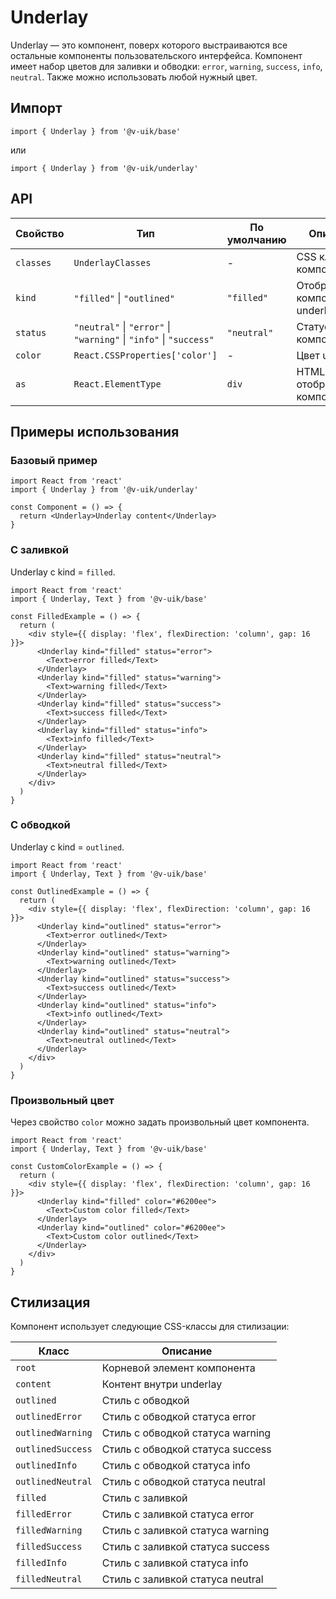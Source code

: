 # Underlay

Underlay — это компонент, поверх которого выстраиваются все остальные компоненты пользовательского интерфейса.
Компонент имеет набор цветов для заливки и обводки: `error`, `warning`, `success`, `info`, `neutral`.
Также можно использовать любой нужный цвет.

## Импорт

```tsx
import { Underlay } from '@v-uik/base'
```

или

```tsx
import { Underlay } from '@v-uik/underlay'
```

## API

| Свойство  | Тип                                                    | По умолчанию  | Описание                           |
| --------- | ------------------------------------------------------ | ------------- | ---------------------------------- |
| `classes` | `UnderlayClasses`                                      | -             | CSS классы компонента              |
| `kind`    | `"filled"` \| `"outlined"`                             | `"filled"`    | Отображение компонента underlay    |
| `status`  | `"neutral"` \| `"error"` \| `"warning"` \| `"info"` \| `"success"` | `"neutral"` | Статус компонента             |
| `color`   | `React.CSSProperties['color']`                         | -             | Цвет underlay                      |
| `as`      | `React.ElementType`                                    | `div`         | HTML-тег, отображаемый компонентом |

## Примеры использования

### Базовый пример

```tsx
import React from 'react'
import { Underlay } from '@v-uik/underlay'

const Component = () => {
  return <Underlay>Underlay content</Underlay>
}
```

### С заливкой

Underlay c kind = `filled`.

```tsx
import React from 'react'
import { Underlay, Text } from '@v-uik/base'

const FilledExample = () => {
  return (
    <div style={{ display: 'flex', flexDirection: 'column', gap: 16 }}>
      <Underlay kind="filled" status="error">
        <Text>error filled</Text>
      </Underlay>
      <Underlay kind="filled" status="warning">
        <Text>warning filled</Text>
      </Underlay>
      <Underlay kind="filled" status="success">
        <Text>success filled</Text>
      </Underlay>
      <Underlay kind="filled" status="info">
        <Text>info filled</Text>
      </Underlay>
      <Underlay kind="filled" status="neutral">
        <Text>neutral filled</Text>
      </Underlay>
    </div>
  )
}
```

### С обводкой

Underlay c kind = `outlined`.

```tsx
import React from 'react'
import { Underlay, Text } from '@v-uik/base'

const OutlinedExample = () => {
  return (
    <div style={{ display: 'flex', flexDirection: 'column', gap: 16 }}>
      <Underlay kind="outlined" status="error">
        <Text>error outlined</Text>
      </Underlay>
      <Underlay kind="outlined" status="warning">
        <Text>warning outlined</Text>
      </Underlay>
      <Underlay kind="outlined" status="success">
        <Text>success outlined</Text>
      </Underlay>
      <Underlay kind="outlined" status="info">
        <Text>info outlined</Text>
      </Underlay>
      <Underlay kind="outlined" status="neutral">
        <Text>neutral outlined</Text>
      </Underlay>
    </div>
  )
}
```

### Произвольный цвет

Через свойство `color` можно задать произвольный цвет компонента.

```tsx
import React from 'react'
import { Underlay, Text } from '@v-uik/base'

const CustomColorExample = () => {
  return (
    <div style={{ display: 'flex', flexDirection: 'column', gap: 16 }}>
      <Underlay kind="filled" color="#6200ee">
        <Text>Custom color filled</Text>
      </Underlay>
      <Underlay kind="outlined" color="#6200ee">
        <Text>Custom color outlined</Text>
      </Underlay>
    </div>
  )
}
```

## Стилизация

Компонент использует следующие CSS-классы для стилизации:

| Класс          | Описание                                 |
| -------------- | ---------------------------------------- |
| `root`         | Корневой элемент компонента              |
| `content`      | Контент внутри underlay                  |
| `outlined`     | Стиль с обводкой                         |
| `outlinedError`| Стиль с обводкой статуса error           |
| `outlinedWarning`| Стиль с обводкой статуса warning       |
| `outlinedSuccess`| Стиль с обводкой статуса success       |
| `outlinedInfo` | Стиль с обводкой статуса info            |
| `outlinedNeutral`| Стиль с обводкой статуса neutral       |
| `filled`       | Стиль с заливкой                         |
| `filledError`  | Стиль с заливкой статуса error           |
| `filledWarning`| Стиль с заливкой статуса warning         |
| `filledSuccess`| Стиль с заливкой статуса success         |
| `filledInfo`   | Стиль с заливкой статуса info            |
| `filledNeutral`| Стиль с заливкой статуса neutral         | 